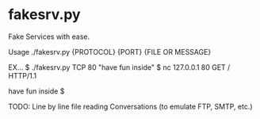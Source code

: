 fakesrv.py
==========
Fake Services with ease.

Usage ./fakesrv.py {PROTOCOL} {PORT} {FILE OR MESSAGE}

EX... 
$ ./fakesrv.py TCP 80 "have fun inside"
$ nc 127.0.0.1 80
GET / HTTP/1.1

have fun inside
$ 

TODO:
Line by line file reading
Conversations (to emulate FTP, SMTP, etc.)
